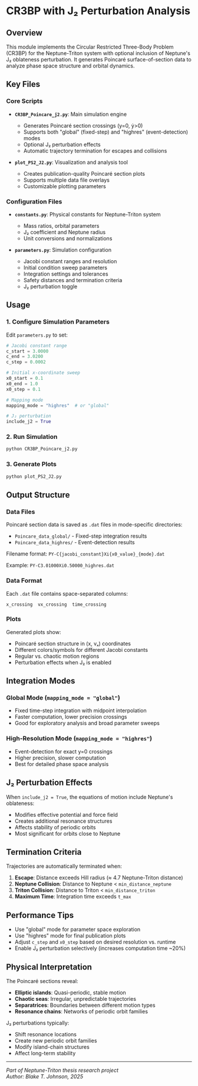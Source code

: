# CR3BP with J₂ Perturbation Analysis

## Overview
This module implements the Circular Restricted Three-Body Problem (CR3BP) for the Neptune-Triton system with optional inclusion of Neptune's J₂ oblateness perturbation. It generates Poincaré surface-of-section data to analyze phase space structure and orbital dynamics.

## Key Files

### Core Scripts
- **`CR3BP_Poincare_j2.py`**: Main simulation engine
  - Generates Poincaré section crossings (y=0, ẏ>0)
  - Supports both "global" (fixed-step) and "highres" (event-detection) modes
  - Optional J₂ perturbation effects
  - Automatic trajectory termination for escapes and collisions

- **`plot_PS2_J2.py`**: Visualization and analysis tool
  - Creates publication-quality Poincaré section plots
  - Supports multiple data file overlays
  - Customizable plotting parameters

### Configuration Files
- **`constants.py`**: Physical constants for Neptune-Triton system
  - Mass ratios, orbital parameters
  - J₂ coefficient and Neptune radius
  - Unit conversions and normalizations

- **`parameters.py`**: Simulation configuration
  - Jacobi constant ranges and resolution
  - Initial condition sweep parameters  
  - Integration settings and tolerances
  - Safety distances and termination criteria
  - J₂ perturbation toggle

## Usage

### 1. Configure Simulation Parameters
Edit `parameters.py` to set:
```python
# Jacobi constant range
c_start = 3.0000
c_end = 3.0200
c_step = 0.0002

# Initial x-coordinate sweep  
x0_start = 0.1
x0_end = 1.0
x0_step = 0.1

# Mapping mode
mapping_mode = "highres"  # or "global"

# J₂ perturbation
include_j2 = True
```

### 2. Run Simulation
```bash
python CR3BP_Poincare_j2.py
```

### 3. Generate Plots
```bash
python plot_PS2_J2.py
```

## Output Structure

### Data Files
Poincaré section data is saved as `.dat` files in mode-specific directories:
- `Poincare_data_global/` - Fixed-step integration results
- `Poincare_data_highres/` - Event-detection results

Filename format: `PY-C{jacobi_constant}Xi{x0_value}_{mode}.dat`

Example: `PY-C3.01000Xi0.50000_highres.dat`

### Data Format
Each `.dat` file contains space-separated columns:
```
x_crossing  vx_crossing  time_crossing
```

### Plots
Generated plots show:
- Poincaré section structure in (x, vₓ) coordinates
- Different colors/symbols for different Jacobi constants
- Regular vs. chaotic motion regions
- Perturbation effects when J₂ is enabled

## Integration Modes

### Global Mode (`mapping_mode = "global"`)
- Fixed time-step integration with midpoint interpolation
- Faster computation, lower precision crossings
- Good for exploratory analysis and broad parameter sweeps

### High-Resolution Mode (`mapping_mode = "highres"`)
- Event-detection for exact y=0 crossings
- Higher precision, slower computation
- Best for detailed phase space analysis

## J₂ Perturbation Effects

When `include_j2 = True`, the equations of motion include Neptune's oblateness:
- Modifies effective potential and force field
- Creates additional resonance structures
- Affects stability of periodic orbits
- Most significant for orbits close to Neptune

## Termination Criteria

Trajectories are automatically terminated when:
1. **Escape**: Distance exceeds Hill radius (≈ 4.7 Neptune-Triton distance)
2. **Neptune Collision**: Distance to Neptune < `min_distance_neptune`
3. **Triton Collision**: Distance to Triton < `min_distance_triton`
4. **Maximum Time**: Integration time exceeds `t_max`

## Performance Tips

- Use "global" mode for parameter space exploration
- Use "highres" mode for final publication plots
- Adjust `c_step` and `x0_step` based on desired resolution vs. runtime
- Enable J₂ perturbation selectively (increases computation time ~20%)

## Physical Interpretation

The Poincaré sections reveal:
- **Elliptic islands**: Quasi-periodic, stable motion
- **Chaotic seas**: Irregular, unpredictable trajectories  
- **Separatrices**: Boundaries between different motion types
- **Resonance chains**: Networks of periodic orbit families

J₂ perturbations typically:
- Shift resonance locations
- Create new periodic orbit families
- Modify island-chain structures
- Affect long-term stability

---
*Part of Neptune-Triton thesis research project*  
*Author: Blake T. Johnson, 2025*
